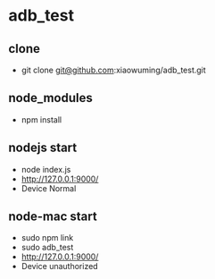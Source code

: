# adb_test

## clone
- git clone git@github.com:xiaowuming/adb_test.git

## node_modules
- npm install

## nodejs start
- node index.js
- http://127.0.0.1:9000/
- Device Normal


## node-mac start
- sudo npm link
- sudo adb_test
- http://127.0.0.1:9000/
- Device unauthorized
